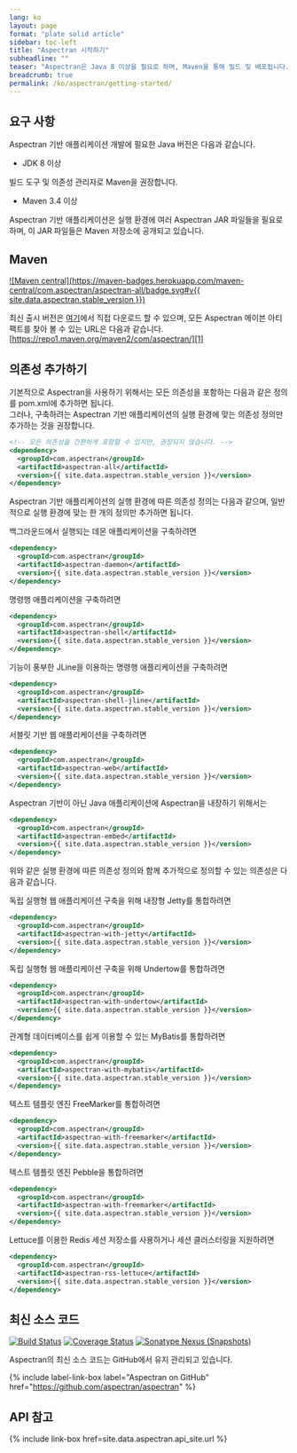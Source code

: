 ```yaml
---
lang: ko
layout: page
format: "plate solid article"
sidebar: toc-left
title: "Aspectran 시작하기"
subheadline: ""
teaser: "Aspectran은 Java 8 이상을 필요로 하며, Maven을 통해 빌드 및 배포됩니다."
breadcrumb: true
permalink: /ko/aspectran/getting-started/
---
```


## 요구 사항

Aspectran 기반 애플리케이션 개발에 필요한 Java 버전은 다음과 같습니다.

* JDK 8 이상

빌드 도구 및 의존성 관리자로 Maven을 권장합니다.

* Maven 3.4 이상

Aspectran 기반 애플리케이션은 실행 환경에 여러 Aspectran JAR 파일들을 필요로 하며,
이 JAR 파일들은 Maven 저장소에 공개되고 있습니다.

## Maven

[![Maven central](https://maven-badges.herokuapp.com/maven-central/com.aspectran/aspectran-all/badge.svg#v{{ site.data.aspectran.stable_version }})](https://maven-badges.herokuapp.com/maven-central/com.aspectran/aspectran-all)

최신 출시 버전은 [여기][1]에서 직접 다운로드 할 수 있으며,
모든 Aspectran 메이븐 아티팩트를 찾아 볼 수 있는 URL은 다음과 같습니다.  
[https://repo1.maven.org/maven2/com/aspectran/][1]

## 의존성 추가하기

기본적으로 Aspectran을 사용하기 위해서는 모든 의존성을 포함하는 다음과 같은 정의를 pom.xml에 추가하면 됩니다.  
그러나, 구축하려는 Aspectran 기반 애플리케이션의 실행 환경에 맞는 의존성 정의만 추가하는 것을 권장합니다.

```xml
<!-- 모든 의존성을 간편하게 포함할 수 있지만, 권장되지 않습니다. -->
<dependency>
  <groupId>com.aspectran</groupId>
  <artifactId>aspectran-all</artifactId>
  <version>{{ site.data.aspectran.stable_version }}</version>
</dependency>
```

Aspectran 기반 애플리케이션의 실행 환경에 따른 의존성 정의는 다음과 같으며,
일반적으로 실행 환경에 맞는 한 개의 정의만 추가하면 됩니다. 

백그라운드에서 실행되는 데몬 애플리케이션을 구축하려면
```xml
<dependency>
  <groupId>com.aspectran</groupId>
  <artifactId>aspectran-daemon</artifactId>
  <version>{{ site.data.aspectran.stable_version }}</version>
</dependency>
```

명령행 애플리케이션을 구축하려면
```xml
<dependency>
  <groupId>com.aspectran</groupId>
  <artifactId>aspectran-shell</artifactId>
  <version>{{ site.data.aspectran.stable_version }}</version>
</dependency>
```

기능이 풍부한 JLine을 이용하는 명령행 애플리케이션을 구축하려면
```xml
<dependency>
  <groupId>com.aspectran</groupId>
  <artifactId>aspectran-shell-jline</artifactId>
  <version>{{ site.data.aspectran.stable_version }}</version>
</dependency>
```

서블릿 기반 웹 애플리케이션을 구축하려면
```xml
<dependency>
  <groupId>com.aspectran</groupId>
  <artifactId>aspectran-web</artifactId>
  <version>{{ site.data.aspectran.stable_version }}</version>
</dependency>
```

Aspectran 기반이 아닌 Java 애플리케이션에 Aspectran을 내장하기 위해서는
```xml
<dependency>
  <groupId>com.aspectran</groupId>
  <artifactId>aspectran-embed</artifactId>
  <version>{{ site.data.aspectran.stable_version }}</version>
</dependency>
```

위와 같은 실행 환경에 따른 의존성 정의와 함께 추가적으로 정의할 수 있는 의존성은 다음과 같습니다.

독립 실행형 웹 애플리케이션 구축을 위해 내장형 Jetty를 통합하려면
```xml
<dependency>
  <groupId>com.aspectran</groupId>
  <artifactId>aspectran-with-jetty</artifactId>
  <version>{{ site.data.aspectran.stable_version }}</version>
</dependency>
```

독립 실행형 웹 애플리케이션 구축을 위해 Undertow를 통합하려면
```xml
<dependency>
  <groupId>com.aspectran</groupId>
  <artifactId>aspectran-with-undertow</artifactId>
  <version>{{ site.data.aspectran.stable_version }}</version>
</dependency>
```

관계형 데이터베이스를 쉽게 이용할 수 있는 MyBatis를 통합하려면
```xml
<dependency>
  <groupId>com.aspectran</groupId>
  <artifactId>aspectran-with-mybatis</artifactId>
  <version>{{ site.data.aspectran.stable_version }}</version>
</dependency>
```

텍스트 템플릿 엔진 FreeMarker를 통합하려면
```xml
<dependency>
  <groupId>com.aspectran</groupId>
  <artifactId>aspectran-with-freemarker</artifactId>
  <version>{{ site.data.aspectran.stable_version }}</version>
</dependency>
```

텍스트 템플릿 엔진 Pebble을 통합하려면
```xml
<dependency>
  <groupId>com.aspectran</groupId>
  <artifactId>aspectran-with-freemarker</artifactId>
  <version>{{ site.data.aspectran.stable_version }}</version>
</dependency>
```

Lettuce를 이용한 Redis 세션 저장소를 사용하거나 세션 클러스터링을 지원하려면
```xml
<dependency>
  <groupId>com.aspectran</groupId>
  <artifactId>aspectran-rss-lettuce</artifactId>
  <version>{{ site.data.aspectran.stable_version }}</version>
</dependency>
```

[1]: https://search.maven.org/search?q=com.aspectran
[2]: https://repo1.maven.org/maven2/com/aspectran/

## 최신 소스 코드

[![Build Status](https://api.travis-ci.com/aspectran/aspectran.svg?branch=master)](https://travis-ci.com/github/aspectran/aspectran)
[![Coverage Status](https://coveralls.io/repos/github/aspectran/aspectran/badge.svg?branch=master)](https://coveralls.io/github/aspectran/aspectran?branch=master)
[![Sonatype Nexus (Snapshots)](https://img.shields.io/nexus/s/https/oss.sonatype.org/com.aspectran/aspectran.svg)](https://oss.sonatype.org/content/repositories/snapshots/com/aspectran/aspectran/)

Aspectran의 최신 소스 코드는 GitHub에서 유지 관리되고 있습니다.

{% include label-link-box label="Aspectran on GitHub" href="https://github.com/aspectran/aspectran" %}

## API 참고

{% include link-box href=site.data.aspectran.api_site.url %}